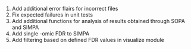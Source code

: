 1. Add additional error flairs for incorrect files
2. Fix expected failures in unit tests
3. Add additional functions for analysis of results obtained through SOPA and SIMPA
4. Add single -omic FDR to SIMPA
5. Add filtering based on defined FDR values in visualize module
